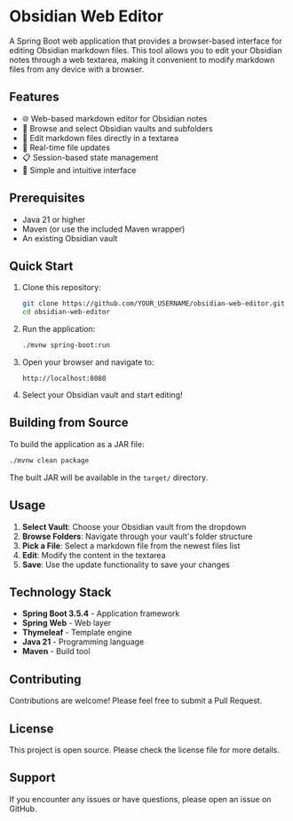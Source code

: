 # Obsidian Web Editor

A Spring Boot web application that provides a browser-based interface for editing Obsidian markdown files. This tool allows you to edit your Obsidian notes through a web textarea, making it convenient to modify markdown files from any device with a browser.

## Features

- 🌐 Web-based markdown editor for Obsidian notes
- 📁 Browse and select Obsidian vaults and subfolders
- 📝 Edit markdown files directly in a textarea
- 🔄 Real-time file updates
- 📋 Session-based state management
- 🎯 Simple and intuitive interface

## Prerequisites

- Java 21 or higher
- Maven (or use the included Maven wrapper)
- An existing Obsidian vault

## Quick Start

1. Clone this repository:
   ```bash
   git clone https://github.com/YOUR_USERNAME/obsidian-web-editor.git
   cd obsidian-web-editor
   ```

2. Run the application:
   ```bash
   ./mvnw spring-boot:run
   ```

3. Open your browser and navigate to:
   ```
   http://localhost:8080
   ```

4. Select your Obsidian vault and start editing!

## Building from Source

To build the application as a JAR file:

```bash
./mvnw clean package
```

The built JAR will be available in the `target/` directory.

## Usage

1. **Select Vault**: Choose your Obsidian vault from the dropdown
2. **Browse Folders**: Navigate through your vault's folder structure
3. **Pick a File**: Select a markdown file from the newest files list
4. **Edit**: Modify the content in the textarea
5. **Save**: Use the update functionality to save your changes

## Technology Stack

- **Spring Boot 3.5.4** - Application framework
- **Spring Web** - Web layer
- **Thymeleaf** - Template engine
- **Java 21** - Programming language
- **Maven** - Build tool

## Contributing

Contributions are welcome! Please feel free to submit a Pull Request.

## License

This project is open source. Please check the license file for more details.

## Support

If you encounter any issues or have questions, please open an issue on GitHub.